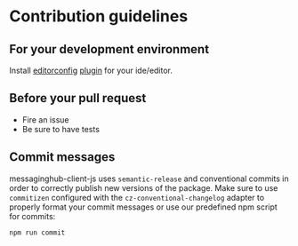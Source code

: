 # Contribution guidelines

## For your development environment

Install [editorconfig](http://editorconfig.org/) [plugin](http://editorconfig.org/#download)
for your ide/editor.

## Before your pull request

- Fire an issue
- Be sure to have tests

## Commit messages
messaginghub-client-js uses `semantic-release` and conventional commits in order to correctly publish new versions of the package. Make sure to use `commitizen` configured with the `cz-conventional-changelog` adapter to properly format your commit messages or use our predefined npm script for commits:

```
npm run commit
```
